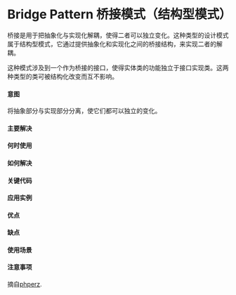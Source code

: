# Bridge Pattern  桥接模式（结构型模式）

桥接是用于把抽象化与实现化解耦，使得二者可以独立变化。这种类型的设计模式属于结构型模式，它通过提供抽象化和实现化之间的桥接结构，来实现二者的解耦。

这种模式涉及到一个作为桥接的接口，使得实体类的功能独立于接口实现类。这两种类型的类可被结构化改变而互不影响。

#### 意图
将抽象部分与实现部分分离，使它们都可以独立的变化。

#### 主要解决

#### 何时使用

#### 如何解决

#### 关键代码

#### 应用实例

#### 优点

#### 缺点

#### 使用场景


#### 注意事项



摘自[phperz](http://www.phperz.com/article/15/0814/148652.html).